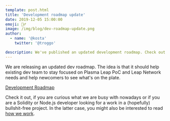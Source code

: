 ```yaml
---
template: post.html
title: 'Development roadmap update'
date: 2019-12-05 15:00:00
emoji: 🚴‍♂️
image: /img/blog/dev-roadmap-update.png
author:
  - name: '@kosta'
    twitter: '@troggo'

description: We've published an updated development roadmap. Check out what we are doing and jump on board
---
```


We are releasing an updated dev roadmap. The idea is that it should help existing dev team to stay focused on Plasma Leap PoC and Leap Network needs and help newcomers to see what's on the plate.

<p>
  <a href="https://github.com/leapdao/meta/blob/master/playbook/devcircle/index.md" target="_blank" class="button button-primary">
    Development Roadmap
  </a>
</p>

Check it out, if you are curious what we are busy with nowadays or if you are a Solidity or Node.js developer looking for a work in a (hopefully) bullshit-free project. In the latter case, you might also be interested to read [how we work](https://github.com/leapdao/meta/wiki/Onboarding).
